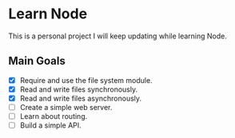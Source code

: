# Learn Node

This is a personal project I will keep updating while learning Node.

## Main Goals

- [x] Require and use the file system module.
- [x] Read and write files synchronously.
- [x] Read and write files asynchronously.
- [ ] Create a simple web server.
- [ ] Learn about routing.
- [ ] Build a simple API.
